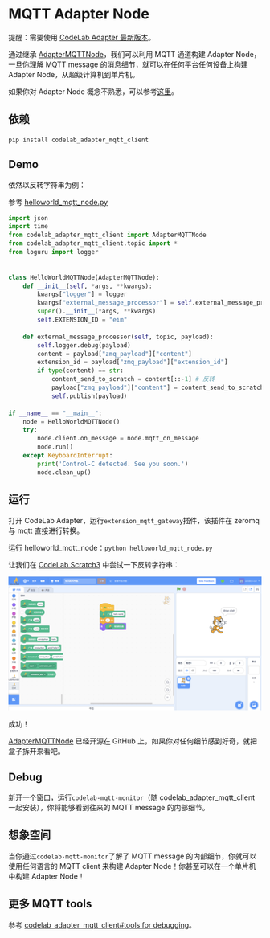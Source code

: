 # MQTT Adapter Node
提醒：需要使用 [CodeLab Adapter 最新版本](/user_guide/install/)。

通过继承 [AdapterMQTTNode](https://github.com/CodeLabClub/codelab_adapter_mqtt_client/blob/master/codelab_adapter_mqtt_client/codelab_adapter_mqtt_client.py#L12)，我们可以利用 MQTT 通道构建 Adapter Node，一旦你理解 MQTT message 的消息细节，就可以在任何平台任何设备上构建 Adapter Node，从超级计算机到单片机。

如果你对 Adapter Node 概念不熟悉，可以参考[这里](/dev_guide/Adapter-Node/)。

## 依赖
`pip install codelab_adapter_mqtt_client`

## Demo
依然以反转字符串为例：

参考 [helloworld_mqtt_node.py](https://github.com/CodeLabClub/codelab_adapter_mqtt_client/blob/master/examples/helloworld_mqtt_node.py)

```python
import json
import time
from codelab_adapter_mqtt_client import AdapterMQTTNode
from codelab_adapter_mqtt_client.topic import *
from loguru import logger


class HelloWorldMQTTNode(AdapterMQTTNode):
    def __init__(self, *args, **kwargs):
        kwargs["logger"] = logger
        kwargs["external_message_processor"] = self.external_message_processor
        super().__init__(*args, **kwargs)
        self.EXTENSION_ID = "eim"

    def external_message_processor(self, topic, payload):
        self.logger.debug(payload)
        content = payload["zmq_payload"]["content"]
        extension_id = payload["zmq_payload"]["extension_id"]
        if type(content) == str:
            content_send_to_scratch = content[::-1] # 反转
            payload["zmq_payload"]["content"] = content_send_to_scratch
            self.publish(payload)

if __name__ == "__main__":
    node = HelloWorldMQTTNode()
    try:
        node.client.on_message = node.mqtt_on_message
        node.run()
    except KeyboardInterrupt:
        print('Control-C detected. See you soon.')
        node.clean_up()
```

## 运行
打开 CodeLab Adapter，运行`extension_mqtt_gateway`插件，该插件在 zeromq 与 mqtt 直接进行转换。

运行 helloworld_mqtt_node：`python helloworld_mqtt_node.py`

让我们在 [CodeLab Scratch3](https://scratch3v3.codelab.club/) 中尝试一下反转字符串：

<img width="800px" src="../../img/v2/helloworld_extension.png"/>

成功！

[AdapterMQTTNode](https://github.com/CodeLabClub/codelab_adapter_mqtt_client/blob/master/codelab_adapter_mqtt_client/codelab_adapter_mqtt_client.py#L12) 已经开源在 GitHub 上，如果你对任何细节感到好奇，就把盒子拆开来看吧。

## Debug
新开一个窗口，运行`codelab-mqtt-monitor`（随 codelab_adapter_mqtt_client 一起安装），你将能够看到往来的 MQTT message 的内部细节。

## 想象空间

当你通过`codelab-mqtt-monitor`了解了 MQTT message 的内部细节，你就可以使用任何语言的 MQTT client 来构建 Adapter Node！你甚至可以在一个单片机中构建 Adapter Node！

## 更多 MQTT tools
参考 [codelab_adapter_mqtt_client#tools for debugging](https://github.com/CodeLabClub/codelab_adapter_mqtt_client#toolsfor-debugging)。
